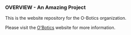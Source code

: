 ### OVERVIEW - An Amazing Project
This is the website repository for the O-Botics organization.

Please visit the [O'Botics](http://o-botics.org) website for more information.
